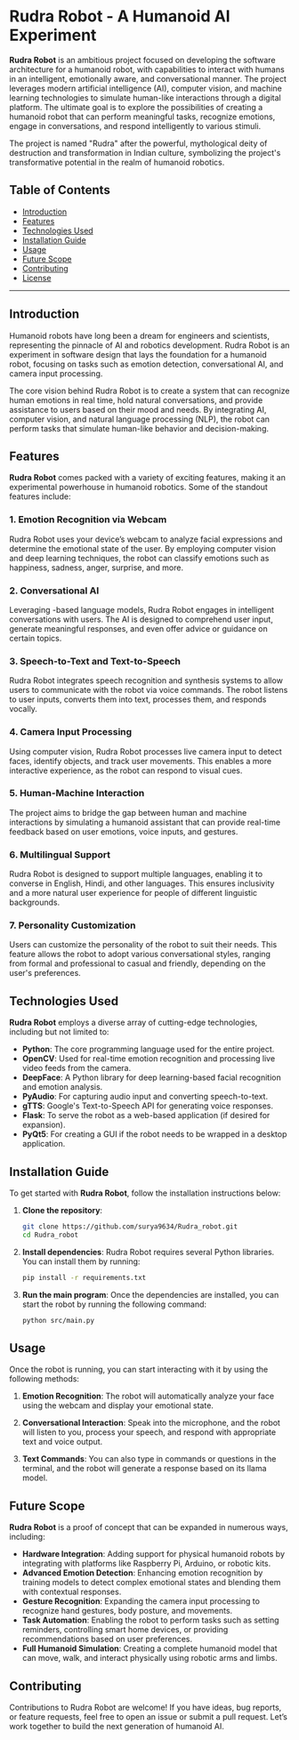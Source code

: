# Rudra Robot - A Humanoid AI Experiment

**Rudra Robot** is an ambitious project focused on developing the software architecture for a humanoid robot, with capabilities to interact with humans in an intelligent, emotionally aware, and conversational manner. The project leverages modern artificial intelligence (AI), computer vision, and machine learning technologies to simulate human-like interactions through a digital platform. The ultimate goal is to explore the possibilities of creating a humanoid robot that can perform meaningful tasks, recognize emotions, engage in conversations, and respond intelligently to various stimuli.

The project is named "Rudra" after the powerful, mythological deity of destruction and transformation in Indian culture, symbolizing the project's transformative potential in the realm of humanoid robotics.

## Table of Contents

- [Introduction](#introduction)
- [Features](#features)
- [Technologies Used](#technologies-used)
- [Installation Guide](#installation-guide)
- [Usage](#usage)
- [Future Scope](#future-scope)
- [Contributing](#contributing)
- [License](#license)

---

## Introduction

Humanoid robots have long been a dream for engineers and scientists, representing the pinnacle of AI and robotics development. Rudra Robot is an experiment in software design that lays the foundation for a humanoid robot, focusing on tasks such as emotion detection, conversational AI, and camera input processing.

The core vision behind Rudra Robot is to create a system that can recognize human emotions in real time, hold natural conversations, and provide assistance to users based on their mood and needs. By integrating AI, computer vision, and natural language processing (NLP), the robot can perform tasks that simulate human-like behavior and decision-making.

## Features

**Rudra Robot** comes packed with a variety of exciting features, making it an experimental powerhouse in humanoid robotics. Some of the standout features include:

### 1. Emotion Recognition via Webcam
Rudra Robot uses your device’s webcam to analyze facial expressions and determine the emotional state of the user. By employing computer vision and deep learning techniques, the robot can classify emotions such as happiness, sadness, anger, surprise, and more.

### 2. Conversational AI
Leveraging -based language models, Rudra Robot engages in intelligent conversations with users. The AI is designed to comprehend user input, generate meaningful responses, and even offer advice or guidance on certain topics.

### 3. Speech-to-Text and Text-to-Speech
Rudra Robot integrates speech recognition and synthesis systems to allow users to communicate with the robot via voice commands. The robot listens to user inputs, converts them into text, processes them, and responds vocally.

### 4. Camera Input Processing
Using computer vision, Rudra Robot processes live camera input to detect faces, identify objects, and track user movements. This enables a more interactive experience, as the robot can respond to visual cues.

### 5. Human-Machine Interaction
The project aims to bridge the gap between human and machine interactions by simulating a humanoid assistant that can provide real-time feedback based on user emotions, voice inputs, and gestures.

### 6. Multilingual Support
Rudra Robot is designed to support multiple languages, enabling it to converse in English, Hindi, and other languages. This ensures inclusivity and a more natural user experience for people of different linguistic backgrounds.

### 7. Personality Customization
Users can customize the personality of the robot to suit their needs. This feature allows the robot to adopt various conversational styles, ranging from formal and professional to casual and friendly, depending on the user's preferences.

## Technologies Used

**Rudra Robot** employs a diverse array of cutting-edge technologies, including but not limited to:

- **Python**: The core programming language used for the entire project.
- **OpenCV**: Used for real-time emotion recognition and processing live video feeds from the camera.
- **DeepFace**: A Python library for deep learning-based facial recognition and emotion analysis.
- **PyAudio**: For capturing audio input and converting speech-to-text.
- **gTTS**: Google's Text-to-Speech API for generating voice responses.
- **Flask**: To serve the robot as a web-based application (if desired for expansion).
- **PyQt5**: For creating a GUI if the robot needs to be wrapped in a desktop application.

## Installation Guide

To get started with **Rudra Robot**, follow the installation instructions below:

1. **Clone the repository**:
    ```bash
    git clone https://github.com/surya9634/Rudra_robot.git
    cd Rudra_robot
    ```

2. **Install dependencies**:
    Rudra Robot requires several Python libraries. You can install them by running:
    ```bash
    pip install -r requirements.txt
    ```

3. **Run the main program**:
    Once the dependencies are installed, you can start the robot by running the following command:
    ```bash
    python src/main.py
    ```

## Usage

Once the robot is running, you can start interacting with it by using the following methods:

1. **Emotion Recognition**:
   The robot will automatically analyze your face using the webcam and display your emotional state.

2. **Conversational Interaction**:
   Speak into the microphone, and the robot will listen to you, process your speech, and respond with appropriate text and voice output.

3. **Text Commands**:
   You can also type in commands or questions in the terminal, and the robot will generate a response based on its llama model.

## Future Scope

**Rudra Robot** is a proof of concept that can be expanded in numerous ways, including:

- **Hardware Integration**: Adding support for physical humanoid robots by integrating with platforms like Raspberry Pi, Arduino, or robotic kits.
- **Advanced Emotion Detection**: Enhancing emotion recognition by training models to detect complex emotional states and blending them with contextual responses.
- **Gesture Recognition**: Expanding the camera input processing to recognize hand gestures, body posture, and movements.
- **Task Automation**: Enabling the robot to perform tasks such as setting reminders, controlling smart home devices, or providing recommendations based on user preferences.
- **Full Humanoid Simulation**: Creating a complete humanoid model that can move, walk, and interact physically using robotic arms and limbs.

## Contributing

Contributions to Rudra Robot are welcome! If you have ideas, bug reports, or feature requests, feel free to open an issue or submit a pull request. Let’s work together to build the next generation of humanoid AI.
